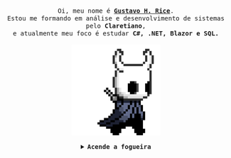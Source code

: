 <p align="center">
  <br>
  <samp>
    Oi, meu nome é <b><a rel="nofollow noopener noreferrer" target="_blank" href="https://www.linkedin.com/in/gustavo-h-rice/
">Gustavo H. Rice</a></b>.
    <br>Estou me formando em análise e desenvolvimento de sistemas pelo <b>Claretiano</b>,<br> e atualmente meu foco é estudar <b>C#, .NET, Blazor e SQL.</b><br>

</samp>
<br>
  <img src="https://raw.githubusercontent.com/TanZng/TanZng/master/assets/hollor_knight3.gif" width="200"/>

</p>


<details align="center">

<summary> <b> <samp> Acende a fogueira </samp></b></summary>
<samp>
 <b><h2 style="color: #fc6203">F O G U E I R A &nbsp; A C E S A !</h2> </b>

<img src="https://raw.githubusercontent.com/TanZng/TanZng/master/assets/bonefire.gif" width="200"/>
  <br>

<br><p style="text-align = center">Meus últimos projetos:</p> <br><a href="https://gustavorice.github.io/todoList/
">TodoList que armazena as informações em localStorage.</a> <br>
  <a href="https://gustavorice.github.io/calculadora/"> Calculadora desenvolvida em HTML/CSS e JavaScript</a>



</samp>
</details>
